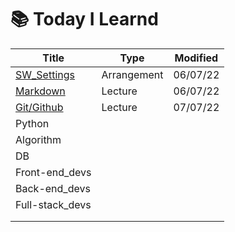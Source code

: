 # 📚 Today I Learnd



| Title                         | Type        | Modified |
| ----------------------------- | ----------- | -------- |
| [SW_Settings](./SW_Settings)  | Arrangement | 06/07/22 |
| [Markdown](./Markdown/)       | Lecture     | 06/07/22 |
| [Git/Github](./Git%3AGithub/) | Lecture     | 07/07/22 |
| Python                        |             |          |
| Algorithm                     |             |          |
| DB                            |             |          |
| Front-end_devs                |             |          |
| Back-end_devs                 |             |          |
| Full-stack_devs               |             |          |
|                               |             |          |
|                               |             |          |



## 

## 

